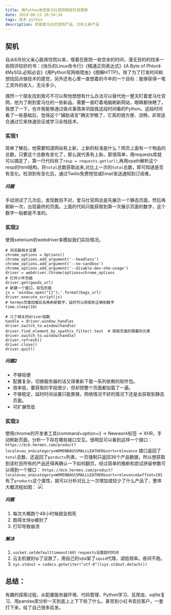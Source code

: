 ```yaml
---
title: 用Python发现爱马仕官网特定栏目更新
date: 2019-08-21 20:54:34
tags: 技术 python 
description: 抓取爱马仕的官网产品，分析上新产品
---
```

## 契机
自从6月份父亲心脏病住院以来，借着在医院一些空余的时间，漫无目的的找来一些网评较好的书：《快乐的Linux命令行》《精通正则表达式》《A Byte of Phton》《MySQL必知必会》《用Python写网络爬虫》《图解HTTP》，除了为了打发时间和想找回点做技术的感觉，另外还有心里一直想着的今年的一个目标：能够获得一笔工资外的收入，无论多少。

偶然一个朋友找到我可不可以帮他想想有什么办法可以替代他一整天盯着爱马仕官网，他为了刷到爱马仕的一些新品，需要一直盯着电脑刷新网站，眼睛都快瞎了。我想了一下，也许我能够通过做点事情来巩固我这段时间看的Python。这段时间看了一些基础后，觉得这个"辅助语言"确实学晚了，它真的很方便、流畅，非常适合通过它来快速验证或学习全栈技术。

### 实现1
简单了解后，他需要知道网站有上新，上新的标准是什么？网页上面有一个物品的总数，只要这个总数有变化了，那么就代表有上新。那很简单，用requests库就可以搞定了，第一行代码有了`resp = requests.get(url)`,再用xpath解析这个resp的html结构，将`total`总数获取出来,对比上一次的`total`总数，即可知道是否有变化。检测到有变化后，通过Twilio免费短信或Email发送通知到订阅者。
##### 问题
手动测试了几次后，发现数目不对，爱马仕官网总是先展示一个静态页面，然后再刷新一次，出现最终的页面。上面的代码只能获取到第一次展示页面的数字，这个数字一般都是不准的。
### 实现2
使用selenium的webdriver来模拟我们实际情况。

```
# 浏览器相关设置
chrome_options = Options()
chrome_options.add_argument('--headless')
chrome_options.add_argument('--no-sandbox')
chrome_options.add_argument('--disable-dev-shm-usage')
driver = webdriver.Chrome(options=chrome_options
# 打开小件页面
driver.get(goods_url)
# 新建一个窗口，背包页面
js = 'window.open("{}");'.format(bags_url)
driver.execute_script(js)
# hermes页面加载后会再刷新数字，延时可以获取到正确到数字
time.sleep(10)
```
```
# 几个相关的driver函数
handle = driver.window_handles
driver.switch_to.window(handle)
driver.find_element_by_xpath(x_filter).text  # 获取页面的需要的元素
driver.switch_to.window(handle)
driver.refresh()
driver.close()
driver.quit()
```
##### 问题2
* 不够轻便
* 配置复杂，切换服务器的话又得重新下载一系列依赖的软件包。
* 效率低，要获取的字段很少，但却把整个页面都加载了一遍。
* 不够稳定，延时时间设置只能靠猜，网络情况不好的情况下还是会获取到静态页面。
* 可扩展性低


### 实现3
使用chrome的开发者工具(command+option+i) -> Newwork标签 -> XHR，手动刷新页面，分析一下存在哪些接口交互。很明显可以看到这样一个接口：
`https://bck.hermes.com/product?locale=au_en&category=WOMENBAGSSMALLLEATHER&sort=relevance`
接口返回了`totol`总数，还返回了`porducts`列表，一页强制只返回36个产品数据，所以想获取到该栏目所有的产品还得再确认一下如何翻页，经过简单的推断和尝试拼装参数可以得到一个接口：
`https://bck.hermes.com/product?locale=au_en&category=WOMENBAGSSMALLLEATHER&sort=relevance&offset={0}`
有了`products`这个属性，就可以分析对比上一次增加或较少了什么产品了，整体大概流程如图：
![](https://imgur.com/vpa6pgF.png)

##### 问题
1. 每次大概跑个48小时候就会假死
2. 跑得太快ip被封了
3. 打印导致崩溃

##### 解决
1. `socket.setdefaulttimeout(60)` `requests设置超时时间`
2. 云主机被封ip了没救了，用自己的vps架了`squid`代理，调低频率。夜间不跑。
3. `sys.stdout = codecs.getwriter("utf-8")(sys.stdout.detach())`

## 总结：
有趣的探索过程，从配置服务器环境、代码管理、Python学习、反爬虫、sqlite复习、用pandas库分析一天到底上上下下些了什么，甚至到小红书去拉客户，一套打下来，给了自己很多启发。